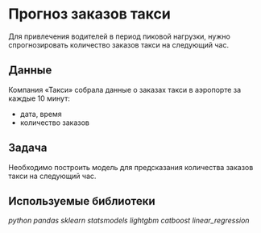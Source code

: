 # Прогноз заказов такси

Для привлечения водителей в период пиковой нагрузки, нужно спрогнозировать количество заказов такси на следующий час.

## Данные

Компания «Такси» собрала данные о заказах такси в аэропорте за каждые 10 минут:
- дата, время
- количество заказов


## Задача

Необходимо построить модель для предсказания количества заказов такси на следующий час.  

## Используемые библиотеки
*python pandas sklearn statsmodels lightgbm catboost linear_regression*

